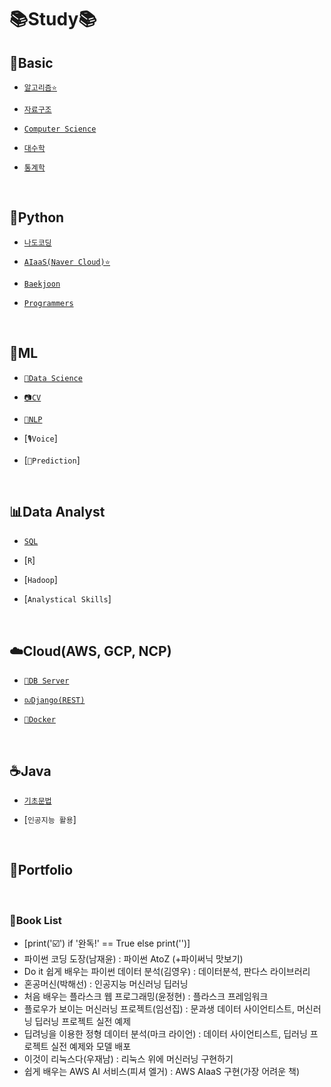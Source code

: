 # 📚Study📚

## 💪Basic
  - [`알고리즘⭐️`](https://github.com/HiMyNameIsDavidKim/Study/tree/main/0Basic/Algorithm)

  - [`자료구조`](https://github.com/HiMyNameIsDavidKim/Study/tree/main/0Basic/Data%20Structure)
  
  - [`Computer Science`](https://github.com/HiMyNameIsDavidKim/Study/tree/main/0Basic/Computer%20Science)

  - [`대수학`](https://github.com/HiMyNameIsDavidKim/Study/tree/main/0Basic/Algebra)

  - [`통계학`](https://github.com/HiMyNameIsDavidKim/Study/tree/main/0Basic/Statistics)

<br>

## 🐍Python
  - [`나도코딩`](https://github.com/HiMyNameIsDavidKim/Study/tree/main/1Python/0%EB%82%98%EB%8F%84%EC%BD%94%EB%94%A9)

  - [`AIaaS(Naver Cloud)⭐️`](https://github.com/HiMyNameIsDavidKim/Study/tree/main/1Python/1AIaaS(NaverCloud))

  - [`Baekjoon`](https://github.com/HiMyNameIsDavidKim/Study/tree/main/1Python/Baekjoon)

  - [`Programmers`](https://github.com/HiMyNameIsDavidKim/Study/tree/main/1Python/Programmers)

<br>

## 🤖ML
  - [`🧪Data Science`](https://github.com/HiMyNameIsDavidKim/Study/tree/main/4ML/Data%20Science)

  - [`📷CV`](https://github.com/HiMyNameIsDavidKim/Study/tree/main/4ML/Vision)
  
  - [`💬NLP`](https://github.com/HiMyNameIsDavidKim/Study/tree/main/4ML/NLP)

  - [`🎙️Voice`]

  - [`🔮Prediction`]

<br>

## 📊Data Analyst
  - [`SQL`](https://github.com/HiMyNameIsDavidKim/Study/tree/main/3Data%20Analyst/SQL)

  - [`R`]
  
  - [`Hadoop`]

  - [`Analystical Skills`]

<br>

## ☁️Cloud(AWS, GCP, NCP)
  - [`🥫DB Server`](https://github.com/HiMyNameIsDavidKim/Study/tree/main/5Cloud/DB%20Server)

  - [`🆐Django(REST)`](https://github.com/HiMyNameIsDavidKim/Study/tree/main/5Cloud/Django(REST))

  - [`🐳Docker`](https://github.com/HiMyNameIsDavidKim/Study/tree/main/5Cloud/Docker)

<br>

## ☕️Java
  - [`기초문법`](https://github.com/HiMyNameIsDavidKim/Study/tree/main/2Java)

  - [`인공지능 활용`]

<br>

## 💼Portfolio

<br>

### 📘Book List
* [print('☑️') if '완독!' == True else print('')]
* 파이썬 코딩 도장(남재윤) : 파이썬 AtoZ (+파이써닉 맛보기)
* Do it 쉽게 배우는 파이썬 데이터 분석(김영우) : 데이터분석, 판다스 라이브러리
* 혼공머신(박해선) : 인공지능 머신러닝 딥러닝
* 처음 배우는 플라스크 웹 프로그래밍(윤정현) : 플라스크 프레임워크
* 플로우가 보이는 머신러닝 프로젝트(임선집) : 문과생 데이터 사이언티스트, 머신러닝 딥러닝 프로젝트 실전 예제
* 딥려닝을 이용한 정형 데이터 분석(마크 라이언) : 데이터 사이언티스트, 딥러닝 프로젝트 실전 예제와 모델 배포
* 이것이 리눅스다(우재남) : 리눅스 위에 머신러닝 구현하기
* 쉽게 배우는 AWS AI 서비스(피셔 엘거) : AWS AIaaS 구현(가장 어려운 책)